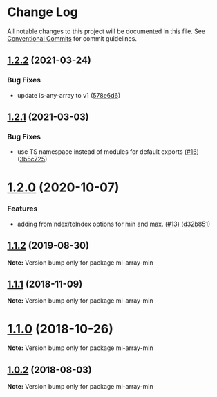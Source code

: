 # Change Log

All notable changes to this project will be documented in this file.
See [Conventional Commits](https://conventionalcommits.org) for commit guidelines.

## [1.2.2](https://github.com/mljs/array/compare/ml-array-min@1.2.1...ml-array-min@1.2.2) (2021-03-24)


### Bug Fixes

* update is-any-array to v1 ([578e6d6](https://github.com/mljs/array/commit/578e6d68a429ebc72a2eaa991eec6baf377f2405))






## [1.2.1](https://github.com/mljs/array/compare/ml-array-min@1.2.0...ml-array-min@1.2.1) (2021-03-03)


### Bug Fixes

* use TS namespace instead of modules for default exports ([#16](https://github.com/mljs/array/issues/16)) ([3b5c725](https://github.com/mljs/array/commit/3b5c7258df898ec5d35af70ac51570f956e1f9a8))





# [1.2.0](https://github.com/mljs/array/compare/ml-array-min@1.1.2...ml-array-min@1.2.0) (2020-10-07)


### Features

* adding fromIndex/toIndex options for min and max. ([#13](https://github.com/mljs/array/issues/13)) ([d32b851](https://github.com/mljs/array/commit/d32b85106f703b4d6a82441f6db166ff057383c1))






## [1.1.2](https://github.com/mljs/array/compare/ml-array-min@1.1.1...ml-array-min@1.1.2) (2019-08-30)

**Note:** Version bump only for package ml-array-min





## [1.1.1](https://github.com/mljs/array/compare/ml-array-min@1.1.0...ml-array-min@1.1.1) (2018-11-09)

**Note:** Version bump only for package ml-array-min





# [1.1.0](https://github.com/mljs/array/compare/ml-array-min@1.0.2...ml-array-min@1.1.0) (2018-10-26)

**Note:** Version bump only for package ml-array-min





<a name="1.0.2"></a>
## [1.0.2](https://github.com/mljs/array/compare/ml-array-min@1.0.1...ml-array-min@1.0.2) (2018-08-03)




**Note:** Version bump only for package ml-array-min
